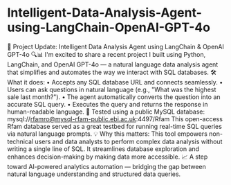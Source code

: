 # Intelligent-Data-Analysis-Agent-using-LangChain-OpenAI-GPT-4o
🚀 Project Update: Intelligent Data Analysis Agent using LangChain & OpenAI GPT-4o 🔍📊
I'm excited to share a recent project I built using Python, LangChain, and OpenAI GPT-4o — a natural language data analysis agent that simplifies and automates the way we interact with SQL databases.
🛠️ What it does:
•	Accepts any SQL database URL and connects seamlessly.
•	Users can ask questions in natural language (e.g., "What was the highest sale last month?").
•	The agent automatically converts the question into an accurate SQL query.
•	Executes the query and returns the response in human-readable language.
🧪 Tested using a public MySQL database:
mysql://rfamro@mysql-rfam-public.ebi.ac.uk:4497/Rfam
This open-access Rfam database served as a great testbed for running real-time SQL queries via natural language prompts.
💡 Why this matters:
This tool empowers non-technical users and data analysts to perform complex data analysis without writing a single line of SQL. It streamlines database exploration and enhances decision-making by making data more accessible.
📈 A step toward AI-powered analytics automation — bridging the gap between natural language understanding and structured data queries.
